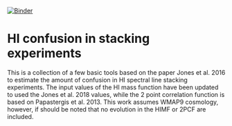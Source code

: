 [![Binder](https://mybinder.org/badge_logo.svg)](https://mybinder.org/v2/gh/jonesmg/HI_stack_confusion/master)

# HI confusion in stacking experiments

This is a collection of a few basic tools based on the paper Jones et al. 2016 to estimate the amount of confusion in HI spectral line stacking experiments.
The input values of the HI mass function have been updated to used the Jones et al. 2018 values, while the 2 point correlation function is based on Papastergis et al. 2013.
This work assumes WMAP9 cosmology, however, if should be noted that no evolution in the HIMF or 2PCF are included.
